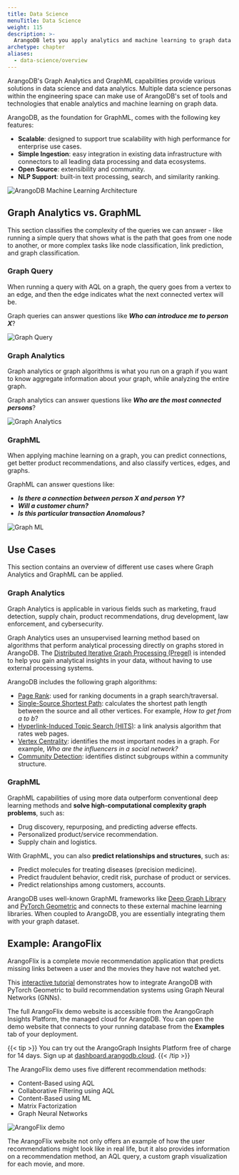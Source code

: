 ```yaml
---
title: Data Science
menuTitle: Data Science
weight: 115
description: >-
  ArangoDB lets you apply analytics and machine learning to graph data at scale
archetype: chapter
aliases:
  - data-science/overview
---
```

ArangoDB's Graph Analytics and GraphML capabilities provide various solutions
in data science and data analytics. Multiple data science personas within the
engineering space can make use of ArangoDB's set of tools and technologies that
enable analytics and machine learning on graph data. 

ArangoDB, as the foundation for GraphML, comes with the following key features:

- **Scalable**: designed to support true scalability with high performance for
  enterprise use cases.
- **Simple Ingestion**: easy integration in existing data infrastructure with
  connectors to all leading data processing and data ecosystems.
- **Open Source**: extensibility and community.
- **NLP Support**: built-in text processing, search, and similarity ranking.

![ArangoDB Machine Learning Architecture](../../images/machine-learning-architecture.png)

## Graph Analytics vs. GraphML

This section classifies the complexity of the queries we can answer - 
like running a simple query that shows what is the path that goes from one node
to another, or more complex tasks like node classification,
link prediction, and graph classification.

### Graph Query

When running a query with AQL on a graph, the query goes from a vertex to an edge,
and then the edge indicates what the next connected vertex will be.

Graph queries can answer questions like _**Who can introduce me to person X**_?

![Graph Query](../../images/graph-query.png)

### Graph Analytics

Graph analytics or graph algorithms is what you run on a graph if you want to 
know aggregate information about your graph, while analyzing the entire graph.

Graph analytics can answer questions like _**Who are the most connected persons**_?

![Graph Analytics](../../images/graph-analytics.png)

### GraphML

When applying machine learning on a graph, you can predict connections, get 
better product recommendations, and also classify vertices, edges, and graphs.

GraphML can answer questions like:
- _**Is there a connection between person X and person Y?**_
- _**Will a customer churn?**_ 
- _**Is this particular transaction Anomalous?**_

![Graph ML](../../images/graph-ml.png)

## Use Cases

This section contains an overview of different use cases where Graph Analytics
and GraphML can be applied.

### Graph Analytics

Graph Analytics is applicable in various fields such as marketing, fraud detection, supply chain,
product recommendations, drug development, law enforcement, and cybersecurity.

Graph Analytics uses an unsupervised
learning method based on algorithms that perform analytical processing
directly on graphs stored in ArangoDB. The
[Distributed Iterative Graph Processing (Pregel)](pregel/_index.md)
is intended to help you gain analytical insights in
your data, without having to use external processing systems.

ArangoDB includes the following graph algorithms:
- [Page Rank](pregel/algorithms.md#pagerank): used for ranking documents in a graph
  search/traversal.
- [Single-Source Shortest Path](pregel/algorithms.md#single-source-shortest-path): calculates
  the shortest path length between the source and all other vertices.
  For example, _How to get from a to b_?
- [Hyperlink-Induced Topic Search (HITS)](pregel/algorithms.md#hyperlink-induced-topic-search-hits): 
  a link analysis algorithm that rates web pages.
- [Vertex Centrality](pregel/algorithms.md#vertex-centrality): identifies the most important
  nodes in a graph. For example, _Who are the influencers in a social network?_
- [Community Detection](pregel/algorithms.md#community-detection): identifies distinct subgroups
  within a community structure.

### GraphML

GraphML capabilities of using more data outperform conventional deep learning
methods and **solve high-computational complexity graph problems**, such as: 
- Drug discovery, repurposing, and predicting adverse effects.
- Personalized product/service recommendation.
- Supply chain and logistics.

With GraphML, you can also **predict relationships and structures**, such as:
- Predict molecules for treating diseases (precision medicine).
- Predict fraudulent behavior, credit risk, purchase of product or services.
- Predict relationships among customers, accounts.

ArangoDB uses well-known GraphML frameworks like
[Deep Graph Library](https://www.dgl.ai)
and [PyTorch Geometric](https://pytorch-geometric.readthedocs.io/en/latest/) 
and connects to these external machine learning libraries. When coupled to
ArangoDB, you are essentially integrating them with your graph dataset.

## Example: ArangoFlix

ArangoFlix is a complete movie recommendation application that predicts missing
links between a user and the movies they have not watched yet.

This [interactive tutorial](https://colab.research.google.com/github/arangodb/interactive_tutorials/blob/master/notebooks/Integrate_ArangoDB_with_PyG.ipynb) 
demonstrates how to integrate ArangoDB with PyTorch Geometric to
build recommendation systems using Graph Neural Networks (GNNs).

The full ArangoFlix demo website is accessible from the ArangoGraph Insights Platform,
the managed cloud for ArangoDB. You can open the demo website that connects to
your running database from the **Examples** tab of your deployment.

{{< tip >}}
You can try out the ArangoGraph Insights Platform free of charge for 14 days.
Sign up at [dashboard.arangodb.cloud](https://dashboard.arangodb.cloud/home?utm_source=docs&utm_medium=cluster_pages&utm_campaign=docs_traffic).
{{< /tip >}}

The ArangoFlix demo uses five different recommendation methods:
- Content-Based using AQL
- Collaborative Filtering using AQL
- Content-Based using ML
- Matrix Factorization
- Graph Neural Networks 

![ArangoFlix demo](../../images/data-science-arangoflix.png)

The ArangoFlix website not only offers an example of how the user recommendations might
look like in real life, but it also provides information on a recommendation method,
an AQL query, a custom graph visualization for each movie, and more.
